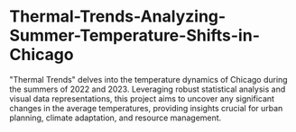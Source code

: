 # Thermal-Trends-Analyzing-Summer-Temperature-Shifts-in-Chicago
"Thermal Trends" delves into the temperature dynamics of Chicago during the summers of 2022 and 2023. Leveraging robust statistical analysis and visual data representations, this project aims to uncover any significant changes in the average temperatures, providing insights crucial for urban planning, climate adaptation, and resource management.
